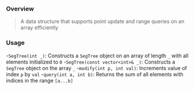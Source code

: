### Overview

> A data structure that supports point update and range queries on an array efficiently

### Usage

-`SegTree(int _)`: Constructs a `SegTree` object on an array of length `_` with all elements initialized to `0`
-`SegTree(const vector<int>& _)`: Constructs a `SegTree` object on the array `_`
-`modify(int p, int val)`: Increments value of index `p` by `val`
-`query(int a, int b)`: Returns the sum of all elements with indices in the range `[a...b]` 	

